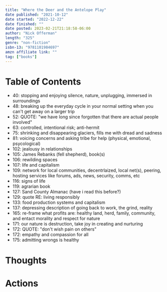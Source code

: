 ```yaml
---
title: "Where the Deer and the Antelope Play"
date published: "2021-10-12"
date started: "2022-12-22"
date finished: ""
date posted: 2023-02-21T21:18:58-06:00
author: "Nick Offerman"
length: "325"
genre: "non-fiction"
isbn-13: "9781101984697"
amzn affiliate link: ""
tag: ["books"]
---
```



# Table of Contents
 - 40: stopping and enjoying silence, nature, unplugging, immersed in surroundings
 - 48: breaking up the everyday cycle in your normal setting when you can't get away on a larger trip
 - 52: QUOTE: "we have long since forgotten that there are actual people involved"
 - 63: controlled, intentional risk; anti-hermit
 - 75: shrinking and disappearing glaciers, fills me with dread and sadness
 - 81: voicing concerns and asking tribe for help (physical, emotional, psycological)
 - 102: jealousy in relationships
 - 105: James Rebanks (fell shepherd), book(s)
 - 106: rewilding spaces
 - 107: life and capitalism
 - 109: network for local communities, decentrlaized, local net(s), peering, hosting services like forums, ads, news, security, comms, etc
 - 116: signs of life
 - 119: agrarian book 
 - 127: Sand County Almanac (have i read this before?)
 - 129: quote RE: living responsibly
 - 133: food production systems and capitalism
 - 137: depressing description of going back to work, the grind, reality
 - 165: re-frame what profits are: healthy land, herd, family, community, and entact morality and respect for nature
 - 171: our nature is destruction, take joy in creating and nurturing
 - 172: QUOTE: "don't wish pain on others"
 - 172: empathy and compassion for all
 - 175: admitting wrongs is healthy

# Thoughts


# Actions